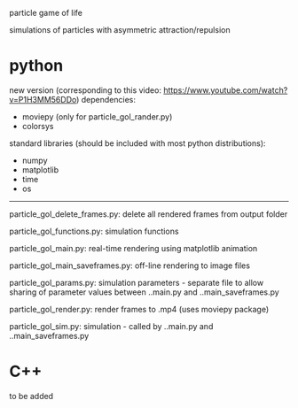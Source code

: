 particle game of life

simulations of particles with asymmetric attraction/repulsion

# python
new version (corresponding to this video: https://www.youtube.com/watch?v=P1H3MM56DDo)
dependencies:
- moviepy (only for particle_gol_rander.py)
- colorsys

standard libraries (should be included with most python distributions):
- numpy
- matplotlib
- time
- os

----

  particle_gol_delete_frames.py: delete all rendered frames from output folder
  
  particle_gol_functions.py: simulation functions
  
  particle_gol_main.py: real-time rendering using matplotlib animation
  
  particle_gol_main_saveframes.py: off-line rendering to image files
  
  particle_gol_params.py: simulation parameters - separate file to allow sharing of parameter values between ..main.py and ..main_saveframes.py
  
  particle_gol_render.py: render frames to .mp4 (uses moviepy package)
  
  particle_gol_sim.py: simulation - called by ..main.py and ..main_saveframes.py
  
# C++
to be added
  
